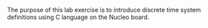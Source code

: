 The purpose of this lab exercise is to introduce discrete time system definitions using C language
on the Nucleo board.
